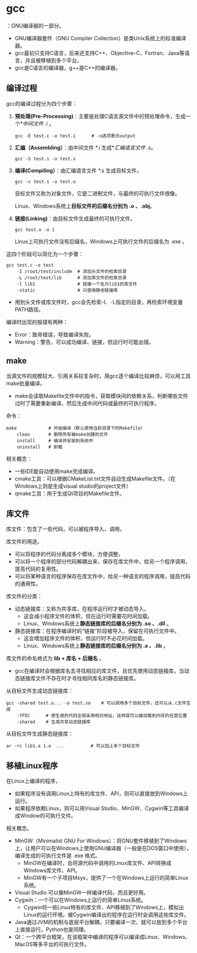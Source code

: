 # gcc

：GNU编译器的一部分。
- GNU编译器套件（GNU Compiler Collection）是类Unix系统上的标准编译器。
- gcc最初只支持C语言，后来还支持C++、Objective-C、Fortran、Java等语言，并且被移植到多个平台。
- gcc是C语言的编译器，g++是C++的编译器。

## 编译过程

gcc的编译过程分为四个步骤：

1. **预处理(Pre-Processing)**：主要是处理C语言源文件中的预处理命令，生成一个**中间文件 *.i** 。

	```
	gcc -E test.c -o test.i      # -o选项表示output
	```

2. **汇编（Assembling）**：由中间文件 *.i 生成**汇编语言文件 *.s**。

	```
	gcc -S test.i -o test.s
	```

3. **编译(Compiling）**：由汇编语言文件 *.s 生成目标文件。
	```
	gcc -c test.s -o test.o
	```
	目标文件又称为对象文件，它是二进制文件，与最终的可执行文件很像。

	Linux、Windows系统上**目标文件的后缀名分别为 .o 、.obj**。

4. **链接(Linking)**：由目标文件生成最终的可执行文件。
	```
	gcc test.o -o 1
	```
	Linux上可执行文件没有后缀名，Windows上可执行文件的后缀名为 .exe 。

这四个阶段可以简化为一个步骤：
```shell
gcc test.c -o test
	-I /root/test/include  # 添加头文件的检索目录
	-L /root/test/lib      # 添加库文件的检索目录
	-l lib1                # 链接一个名为lib1的库文件
	-static                # 只使用静态链接库
```
- 用到头文件或库文件时，gcc会先检索-I、-L指定的目录，再检索环境变量PATH路径。

编译时出现的报错有两种：
- Error：致命错误，导致编译失败。
- Warning：警告，可以成功编译、链接，但运行时可能出错。

## make

当源文件的规模较大、引用关系较复杂时，用gcc逐个编译比较麻烦，可以用工具make批量编译。
- make会读取Makefile文件中的指令，获取模块间的依赖关系，判断哪些文件过时了需要重新编译，然后生成中间代码或最终的可执行程序。

命令：
```shell
make			# 开始编译（默认使用当前目录下的Makefile）
	clean  		# 删除所有被make创建的文件
	install		# 编译并安装到系统中
	uninstall 	# 卸载
```

相关概念：
- 一些IDE能自动使用make完成编译。
- cmake工具：可以根据CMakeList.txt文件自动生成Makefile文件。（在Windows上则是生成visual studio的project文件）
- qmake工具：用于生成Qt项目的Makefile文件。

## 库文件

库文件：包含了一些代码，可以被程序导入、调用。

库文件的用途。
- 可以将程序的代码分离成多个模块，方便调整。
- 可以将一个程序的部分代码解耦出来，保存在库文件中，给另一个程序调用，提高代码的复用性。
- 可以将某种语言的程序保存在库文件中，给另一种语言的程序调用，提高代码的通用性。

库文件的分类：
- 动态链接库：又称为共享库，在程序运行时才被动态导入。
  - 这会减小程序文件的体积，但在运行时需要花时间加载。
  - Linux、Windows系统上**静态链接库的后缀名分别为 .so 、.dll** 。
- 静态链接库：在程序编译时的“链接”阶段被导入，保留在可执行文件中。
  - 这会增加程序文件的体积，但运行时不必花时间加载。
  - Linux、Windows系统上**静态链接库的后缀名分别为 .a 、.lib** 。

库文件的命名格式为 **lib + 库名 + 后缀名** 。
- gcc在编译时会根据库名去寻找相应的库文件，且优先使用动态链接库，当动态链接库文件不存在时才寻找相同库名的静态链接库。

从目标文件生成动态链接库：
```shell
gcc -shared test.o... -o test.so    # 可以调用多个目标文件，还可以从.c文件生成
	-fPIC      # 使生成的代码全部采用相对地址，这样就可以被加载到内存的任意位置
	-shared    # 生成共享动态链接库
```

从目标文件生成静态链接库：
```shell
ar -rc lib1.a 1.o  ...          # 可以加上多个目标文件
```

## 移植Linux程序

在Linux上编译的程序，
- 如果程序没有调用Linux上特有的库文件、API，则可以直接放到Windows上运行。
- 如果程序依赖Linux，则可以用Visual Studio、MinGW、Cygwin等工具编译成Window的可执行文件。

相关概念。

- MinGW（Minimalist GNU For Windows）：将GNU套件移植到了Windows上，让用户可以在Windows上使用GNU编译器（一般是在DOS窗口中使用），编译生成的可执行文件是 .exe 格式。
  - MinGW在编译时，会将源代码中调用的Linux库文件、API转换成Windows库文件、API。
  - MinGW有一个子项目Msys，提供了一个在Windows上运行的简单Linux系统。
- Visual Studio 可以像MinGW一样编译代码，而且更好用。
- Cygwin：一个可以在Windows上运行的简单Linux系统。
  - Cygwin将一些Linux特有的库文件、API移植到了Windows上，模拟出Linux的运行环境。被Cygwin编译出的程序在运行时会调用这些库文件。
- Java通过JVM的机制与底层平台解耦，只要编译一次，就可以放到多个平台上直接运行。Python也是同理。
- Qt：一个跨平台框架，在该框架中编译的程序可以编译成Linux、Windows、MacOS等多平台的可执行文件。
